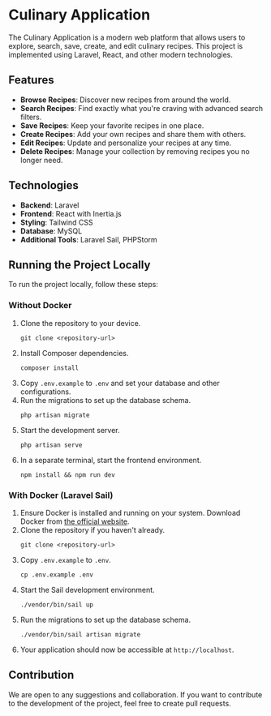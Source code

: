 
# Culinary Application

The Culinary Application is a modern web platform that allows users to explore, search, save, create, and edit culinary recipes. This project is implemented using Laravel, React, and other modern technologies.

## Features

- **Browse Recipes**: Discover new recipes from around the world.
- **Search Recipes**: Find exactly what you're craving with advanced search filters.
- **Save Recipes**: Keep your favorite recipes in one place.
- **Create Recipes**: Add your own recipes and share them with others.
- **Edit Recipes**: Update and personalize your recipes at any time.
- **Delete Recipes**: Manage your collection by removing recipes you no longer need.

## Technologies

- **Backend**: Laravel
- **Frontend**: React with Inertia.js
- **Styling**: Tailwind CSS
- **Database**: MySQL
- **Additional Tools**: Laravel Sail, PHPStorm

## Running the Project Locally

To run the project locally, follow these steps:

### Without Docker

1. Clone the repository to your device.
   ```
   git clone <repository-url>
   ```
2. Install Composer dependencies.
   ```
   composer install
   ```
3. Copy `.env.example` to `.env` and set your database and other configurations.
4. Run the migrations to set up the database schema.
   ```
   php artisan migrate
   ```
5. Start the development server.
   ```
   php artisan serve
   ```
6. In a separate terminal, start the frontend environment.
   ```
   npm install && npm run dev
   ``` 


### With Docker (Laravel Sail)

1. Ensure Docker is installed and running on your system. Download Docker from [the official website](https://www.docker.com/get-started).
2. Clone the repository if you haven't already.
   ```
   git clone <repository-url>
   ```
3. Copy `.env.example` to `.env`.
   ```
   cp .env.example .env
   ```
4. Start the Sail development environment.
   ```
   ./vendor/bin/sail up
   ```
5. Run the migrations to set up the database schema.
   ```
   ./vendor/bin/sail artisan migrate
   ```
6. Your application should now be accessible at `http://localhost`.

## Contribution

We are open to any suggestions and collaboration. If you want to contribute to the development of the project, feel free to create pull requests.

